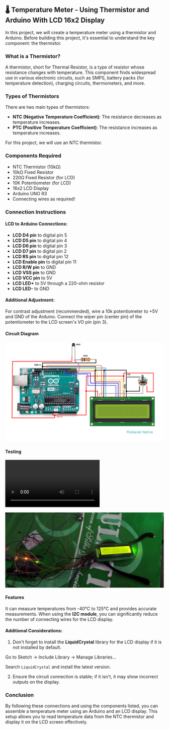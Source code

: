 ## 🌡️ Temperature Meter - Using Thermistor and Arduino With LCD 16x2 Display

In this project, we will create a temperature meter using a thermistor and Arduino. Before building this project, it's essential to understand the key component: the thermistor.

### What is a Thermistor?

A thermistor, short for Thermal Resistor, is a type of resistor whose resistance changes with temperature. This component finds widespread use in various electronic circuits, such as SMPS, battery packs (for temperature detection), charging circuits, thermometers, and more.

### Types of Thermistors

There are two main types of thermistors:

- **NTC (Negative Temperature Coefficient)**: The resistance decreases as temperature increases.
- **PTC (Positive Temperature Coefficient)**: The resistance increases as temperature increases.

For this project, we will use an NTC thermistor.

### Components Required

- NTC Thermistor (10kΩ)
- 10kΩ Fixed Resistor
- 220Ω Fixed Resistor (for LCD)
- 10K Potentiometer (for LCD)
- 16x2 LCD Display
- Arduino UNO R3
- Connecting wires as required!

### Connection Instructions

#### LCD to Arduino Connections:

- **LCD D4 pin** to digital pin 5
- **LCD D5 pin** to digital pin 4
- **LCD D6 pin** to digital pin 3
- **LCD D7 pin** to digital pin 2
- **LCD RS pin** to digital pin 12
- **LCD Enable pin** to digital pin 11
- **LCD R/W pin** to GND
- **LCD VSS pin** to GND
- **LCD VCC pin** to 5V
- **LCD LED+** to 5V through a 220-ohm resistor
- **LCD LED-** to GND

#### Additional Adjustment:

For contrast adjustment (recommended), wire a 10k potentiometer to +5V and GND of the Arduino. Connect the wiper pin (center pin) of the potentiometer to the LCD screen's VO pin (pin 3).

#### Circuit Diagram

![Circuit Diagram for this project](/Circuit%20Diagram.png)

#### Testing

![Result](/Demonstration.mp4)


![Final Outcome](/Result.jpg)

#### Features

It can measure temperatures from -40°C to 125°C and provides accurate measurements. When using the **I2C module**, you can significantly reduce the number of connecting wires for the LCD display.

#### Additional Considerations:

1. Don't forget to install the **LiquidCrystal** library for the LCD display if it is not installed by default.

Go to Sketch -> Include Library -> Manage Libraries...

Search `LiquidCrystal` and install the latest version.

2. Ensure the circuit connection is stable; if it isn't, it may show incorrect outputs on the display.

### Conclusion

By following these connections and using the components listed, you can assemble a temperature meter using an Arduino and an LCD display. This setup allows you to read temperature data from the NTC thermistor and display it on the LCD screen effectively.